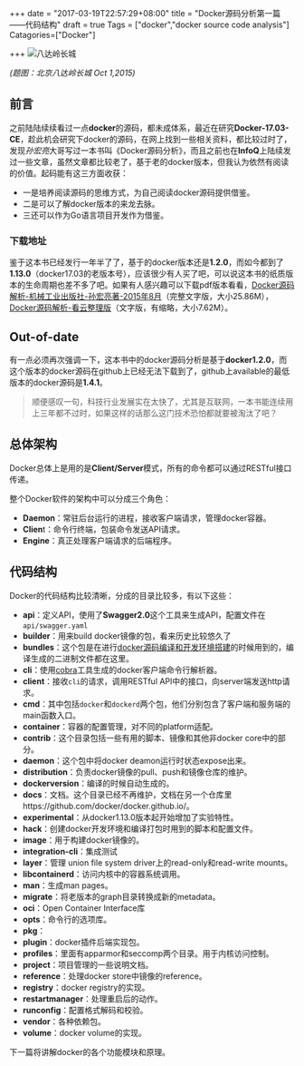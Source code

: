 +++
date = "2017-03-19T22:57:29+08:00"
title = "Docker源码分析第一篇——代码结构"
draft = true
Tags = ["docker","docker source code analysis"]
Catagories=["Docker"]

+++
![八达岭长城](http://olz1di9xf.bkt.clouddn.com/20151001042.jpg)

*(题图：北京八达岭长城  Oct 1,2015)*

## 前言

之前陆陆续续看过一点**docker**的源码，都未成体系，最近在研究**Docker-17.03-CE**，趁此机会研究下docker的源码，在网上找到一些相关资料，都比较过时了，发现*孙宏亮*大哥写过一本书叫《Docker源码分析》，而且之前也在**InfoQ**上陆续发过一些文章，虽然文章都比较老了，基于老的docker版本，但我认为依然有阅读的价值。起码能有这三方面收获：

- 一是培养阅读源码的思维方式，为自己阅读docker源码提供借鉴。
- 二是可以了解docker版本的来龙去脉。
- 三还可以作为Go语言项目开发作为借鉴。

### 下载地址

鉴于这本书已经发行一年半了了，基于的docker版本还是**1.2.0**，而如今都到了**1.13.0**（docker17.03的老版本号），应该很少有人买了吧，可以说这本书的纸质版本的生命周期也差不多了吧。如果有人感兴趣可以下载pdf版本看看，[Docker源码解析-机械工业出版社-孙宏亮著-2015年8月](http://olz1di9xf.bkt.clouddn.com/Docker%E6%BA%90%E7%A0%81%E5%88%86%E6%9E%90-%E5%AD%99%E5%AE%8F%E4%BA%AE%E8%91%97.pdf)（完整文字版，大小25.86M），[Docker源码解析-看云整理版](http://olz1di9xf.bkt.clouddn.com/Docker%E6%BA%90%E7%A0%81%E5%88%86%E6%9E%90-%E5%AD%99%E5%AE%8F%E4%BA%AE-%E7%9C%8B%E4%BA%91%E7%89%88.pdf)（文字版，有缩略，大小7.62M）。

## Out-of-date

有一点必须再次强调一下，这本书中的docker源码分析是基于**docker1.2.0**，而这个版本的docker源码在github上已经无法下载到了，github上available的最低版本的docker源码是**1.4.1**。

> 顺便感叹一句，科技行业发展实在太快了，尤其是互联网，一本书能连续用上三年都不过时，如果这样的话那么这门技术恐怕都就要被淘汰了吧？

## 总体架构

Docker总体上是用的是**Client/Server**模式，所有的命令都可以通过RESTful接口传递。

整个Docker软件的架构中可以分成三个角色：

- **Daemon**：常驻后台运行的进程，接收客户端请求，管理docker容器。
- **Clien**t：命令行终端，包装命令发送API请求。
- **Engine**：真正处理客户端请求的后端程序。

## 代码结构

Docker的代码结构比较清晰，分成的目录比较多，有以下这些：

- **api**：定义API，使用了**Swagger2.0**这个工具来生成API，配置文件在`api/swagger.yaml`
- **builder**：用来build docker镜像的包，看来历史比较悠久了
- **bundles**：这个包是在进行[docker源码编译和开发环境搭建](http://rootsongjc.github.io/blogs/docker-dev-env/)的时候用到的，编译生成的二进制文件都在这里。
- **cli**：使用[cobra](http://www.github.com/spf13/cobra)工具生成的docker客户端命令行解析器。
- **client**：接收`cli`的请求，调用RESTful API中的接口，向server端发送http请求。
- **cmd**：其中包括`docker`和`dockerd`两个包，他们分别包含了客户端和服务端的main函数入口。
- **container**：容器的配置管理，对不同的platform适配。
- **contrib**：这个目录包括一些有用的脚本、镜像和其他非docker core中的部分。
- **daemon**：这个包中将docker deamon运行时状态expose出来。
- **distribution**：负责docker镜像的pull、push和镜像仓库的维护。
- **dockerversion**：编译的时候自动生成的。
- **docs**：文档。这个目录已经不再维护，文档在另一个仓库里https://github.com/docker/docker.github.io/。
- **experimental**：从docker1.13.0版本起开始增加了实验特性。
- **hack**：创建docker开发环境和编译打包时用到的脚本和配置文件。
- **image**：用于构建docker镜像的。
- **integration-cli**：集成测试
- **layer**：管理 union file system driver上的read-only和read-write mounts。
- **libcontainerd**：访问内核中的容器系统调用。
- **man**：生成man pages。
- **migrate**：将老版本的graph目录转换成新的metadata。
- **oci**：Open Container Interface库
- **opts**：命令行的选项库。
- **pkg**：
- **plugin**：docker插件后端实现包。
- **profiles**：里面有apparmor和seccomp两个目录。用于内核访问控制。
- **project**：项目管理的一些说明文档。
- **reference**：处理docker store中镜像的reference。
- **registry**：docker registry的实现。
- **restartmanager**：处理重启后的动作。
- **runconfig**：配置格式解码和校验。
- **vendor**：各种依赖包。
- **volume**：docker volume的实现。

下一篇将讲解docker的各个功能模块和原理。